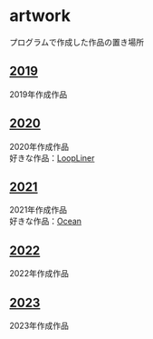 # artwork
プログラムで作成した作品の置き場所  

## [2019](./2019)
2019年作成作品  

## [2020](./2020)
2020年作成作品  
好きな作品：[LoopLiner](./2020/LoopLiner)

## [2021](./2021)
2021年作成作品  
好きな作品：[Ocean](./2021/PCD/Ocean)

## [2022](./2022)
2022年作成作品  

## [2023](./2023/)
2023年作成作品